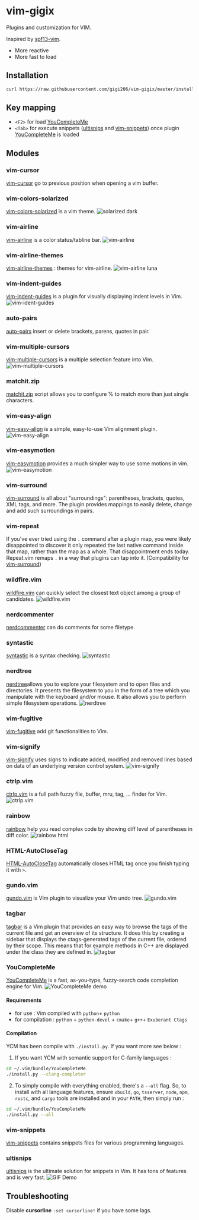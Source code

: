 # vim-gigix
Plugins and customization for VIM.

Inspired by [spf13-vim](http://vim.spf13.com/).
  * More reactive
  * More fast to load

## Installation
```sh
curl https://raw.githubusercontent.com/gigi206/vim-gigix/master/install.sh -L -o - | sh
```
## Key mapping
  * `<F2>` for load [YouCompleteMe](#youcompleteme)
  * `<Tab>` for execute snippets ([ultisnips](#ultisnips) and [vim-snippets](#vim-snippets)) once plugin [YouCompleteMe](#youcompleteme) is loaded

## Modules
### vim-cursor
[vim-cursor](https://github.com/mmozuras/vim-cursor) go to previous position when opening a vim buffer.

### vim-colors-solarized
[vim-colors-solarized](https://github.com/altercation/vim-colors-solarized) is a vim theme.
![solarized dark](https://github.com/altercation/solarized/raw/master/img/solarized-vim.png)

### vim-airline
[vim-airline](https://github.com/vim-airline/vim-airline) is a color status/tabline bar.
![vim-airline](https://github.com/vim-airline/vim-airline/wiki/screenshots/demo.gif)

### vim-airline-themes
[vim-airline-themes](https://github.com/vim-airline/vim-airline-themes) : themes for vim-airline.
![vim-airline luna](https://f.cloud.github.com/assets/1803997/855867/e94e5428-f530-11e2-8097-fccaa7fdfa66.gif)

### vim-indent-guides
[vim-indent-guides](https://github.com/nathanaelkane/vim-indent-guides) is a plugin for visually displaying indent levels in Vim.
![vim-ident-guides](http://i.imgur.com/7tMBl.png)

### auto-pairs
[auto-pairs](https://github.com/jiangmiao/auto-pairs) insert or delete brackets, parens, quotes in pair.

### vim-multiple-cursors
[vim-multiple-cursors](https://github.com/terryma/vim-multiple-cursors) is a multiple selection feature into Vim.
![vim-multiple-cursors](assets/example1.gif?raw=true)

### matchit.zip
[matchit.zip](http://www.vim.org/scripts/script.php?script_id=39) script allows you to configure % to match more than just single characters.

### vim-easy-align
[vim-easy-align](https://github.com/junegunn/vim-easy-align) is a simple, easy-to-use Vim alignment plugin.
![vim-easy-align](https://raw.githubusercontent.com/junegunn/i/master/easy-align/equals.gif)

### vim-easymotion
[vim-easymotion](https://github.com/easymotion/vim-easymotion) provides a much simpler way to use some motions in vim.
![vim-easymotion](https://f.cloud.github.com/assets/3797062/2039359/a8e938d6-899f-11e3-8789-60025ea83656.gif)

### vim-surround
[vim-surround](https://github.com/tpope/vim-surround)  is all about "surroundings": parentheses, brackets, quotes, XML tags, and more. The plugin provides mappings to easily delete, change and add such surroundings in pairs.

### vim-repeat
If you've ever tried using the `.` command after a plugin map, you were likely disappointed to discover it only repeated the last native command inside that map, rather than the map as a whole. That disappointment ends today. Repeat.vim remaps `.` in a way that plugins can tap into it. (Compatibility for [vim-surround](#vim-surround))

### wildfire.vim
[wildfire.vim](https://github.com/gcmt/wildfire.vim) can quickly select the closest text object among a group of candidates.
![wildfire.vim](https://raw.githubusercontent.com/gcmt/wildfire.vim/master/_assets/preview.gif)

### nerdcommenter
[nerdcommenter](https://github.com/scrooloose/nerdcommenter) can do comments for some filetype.

### syntastic
[syntastic](https://github.com/vim-syntastic/syntastic) is a syntax checking.
![syntastic](https://raw.githubusercontent.com/vim-syntastic/syntastic/master/_assets/screenshot_1.png)

### nerdtree
[nerdtree](https://github.com/scrooloose/nerdtree)allows you to explore your filesystem and to open files and directories. It presents the filesystem to you in the form of a tree which you manipulate with the keyboard and/or mouse. It also allows you to perform simple filesystem operations.
![nerdtree](screenshot/nerdtree.jpg)

### vim-fugitive
[vim-fugitive](https://github.com/tpope/vim-fugitive) add git functionalities to Vim.

### vim-signify
[vim-signify](https://github.com/mhinz/vim-signify) uses signs to indicate added, modified and removed lines based on data of an underlying version control system.
![vim-signify](https://raw.githubusercontent.com/mhinz/vim-signify/master/pictures/signify-demo.gif)

### ctrlp.vim
[ctrlp.vim](https://github.com/ctrlpvim/ctrlp.vim) is a full path fuzzy file, buffer, mru, tag, ... finder for Vim.
![ctrlp.vim](https://i.imgur.com/yIynr.png)

### rainbow
[rainbow](https://github.com/luochen1990/rainbow) help you read complex code by showing diff level of parentheses in diff color.
![rainbow html](https://raw.githubusercontent.com/luochen1990/rainbow/demo/html.png)

### HTML-AutoCloseTag
[HTML-AutoCloseTag](https://github.com/vim-scripts/HTML-AutoCloseTag) automatically closes HTML tag once you finish typing it with `>`.

### gundo.vim
[gundo.vim](https://github.com/sjl/gundo.vim) is Vim plugin to visualize your Vim undo tree.
![gundo.vim](http://farm5.static.flickr.com/4113/5093114605_ebc46d6494.jpg)

### tagbar
[tagbar](https://github.com/majutsushi/tagbar) is a Vim plugin that provides an easy way to browse the tags of the current file and get an overview of its structure. It does this by creating a sidebar that displays the ctags-generated tags of the current file, ordered by their scope. This means that for example methods in C++ are displayed under the class they are defined in.
![tagbar](https://i.imgur.com/Sf9Ls2r.png)

### YouCompleteMe
[YouCompleteMe](https://github.com/Valloric/YouCompleteMe) is a fast, as-you-type, fuzzy-search code completion engine for Vim.
![YouCompleteMe demo](http://i.imgur.com/0OP4ood.gif)

#### Requirements
  * for use : Vim compiled with `python`+ `python`
  * for compilation : `python` + `python-devel` + `cmake`+ `g++`+ `Exuberant Ctags`

#### Compilation
YCM has been compile with `./install.py`. If you want more see below :

1) If you want YCM with semantic support for C-family languages :
```sh
cd ~/.vim/bundle/YouCompleteMe
./install.py --clang-completer
```

2) To simply compile with everything enabled, there's a `--all` flag.  So, to install with all language features, ensure `xbuild`, `go`, `tsserver`, `node`, `npm`, `rustc`, and `cargo` tools are installed and in your `PATH`, then simply run :
```sh
cd ~/.vim/bundle/YouCompleteMe
./install.py --all
```
### vim-snippets
[vim-snippets](https://github.com/honza/vim-snippets) contains snippets files for various programming languages.

### ultisnips
[ultisnips](https://github.com/SirVer/ultisnips) is the ultimate solution for snippets in Vim. It has tons of features and is very fast.
![GIF Demo](https://raw.github.com/SirVer/ultisnips/master/doc/demo.gif)

## Troubleshooting
Disable **cursorline** `:set cursorline!` if you have some lags.
